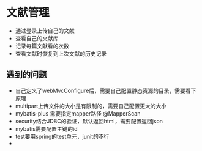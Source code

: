# 文献管理
+ 通过登录上传自己的文献
+ 查看自己的文献库
+ 记录每篇文献看的次数
+ 查看文献时恢复到上次文献的历史记录



## 遇到的问题
+ 自己定义了webMvcConfigure后，需要自己配置静态资源的目录，需要看下原理
+ multipart上传文件的大小是有限制的，需要自己配置更大的大小
+ mybatis-plus 需要指定mapper路径 @MapperScan
+ security结合JDBC的验证，默认返回html，需要配置返回json
+ mybatis需要配置主键的id
+ test要用spring的test单元，junit的不行
+ 